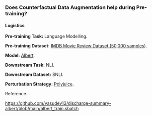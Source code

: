 ### Does Counterfactual Data Augmentation help during Pre-training?

#### Logistics

**Pre-training Task:** Language Modelling. 

**Pre-training Dataset:** [IMDB Movie Review Dataset (50,000 samples)](https://huggingface.co/datasets/imdb).

**Model:** [Albert](https://huggingface.co/albert-base-v2). 

**Downstream Task:** NLI. 

**Downstream Dataset:** SNLI. 

**Perturbation Strategy:** [Polyjuice](https://github.com/tongshuangwu/polyjuice). 

Reference. 

https://github.com/vasudev13/discharge-summary-albert/blob/main/albert_train.sbatch
